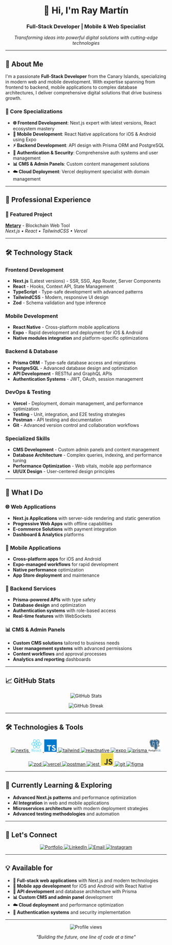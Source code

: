 <h1 align="center">👋 Hi, I'm Ray Martín</h1>
<h3 align="center">Full-Stack Developer | Mobile & Web Specialist</h3>

<p align="center">
  <em>Transforming ideas into powerful digital solutions with cutting-edge technologies</em>
</p>

---

## 🚀 About Me

I'm a passionate **Full-Stack Developer** from the Canary Islands, specializing in modern web and mobile development. With expertise spanning from frontend to backend, mobile applications to complex database architectures, I deliver comprehensive digital solutions that drive business growth.

### 🎯 Core Specializations

- **🌐 Frontend Development**: Next.js expert with latest versions, React ecosystem mastery
- **📱 Mobile Development**: React Native applications for iOS & Android using Expo
- **⚡ Backend Development**: API design with Prisma ORM and PostgreSQL
- **🔐 Authentication & Security**: Comprehensive auth systems and user management
- **📊 CMS & Admin Panels**: Custom content management solutions
- **☁️ Cloud Deployment**: Vercel deployment specialist with domain management

---

## 💼 Professional Experience

### 🌟 Featured Project
**[Metary](https://metary.org)** - Blockchain Web Tool  
*Next.js • React • TailwindCSS • Vercel*

---

## 🛠️ Technology Stack

### **Frontend Development**
- **Next.js** (Latest versions) - SSR, SSG, App Router, Server Components
- **React** - Hooks, Context API, State Management
- **TypeScript** - Type-safe development with advanced patterns
- **TailwindCSS** - Modern, responsive UI design
- **Zod** - Schema validation and type inference

### **Mobile Development**
- **React Native** - Cross-platform mobile applications
- **Expo** - Rapid development and deployment for iOS & Android
- **Native modules integration** and platform-specific optimizations

### **Backend & Database**
- **Prisma ORM** - Type-safe database access and migrations
- **PostgreSQL** - Advanced database design and optimization
- **API Development** - RESTful and GraphQL APIs
- **Authentication Systems** - JWT, OAuth, session management

### **DevOps & Testing**
- **Vercel** - Deployment, domain management, and performance optimization
- **Testing** - Unit, integration, and E2E testing strategies
- **Postman** - API testing and documentation
- **Git** - Advanced version control and collaboration workflows

### **Specialized Skills**
- **CMS Development** - Custom admin panels and content management
- **Database Architecture** - Complex queries, indexing, and performance tuning
- **Performance Optimization** - Web vitals, mobile app performance
- **UI/UX Design** - User-centered design principles

---

## 🎯 What I Do

### 🌐 **Web Applications**
- **Next.js Applications** with server-side rendering and static generation
- **Progressive Web Apps** with offline capabilities
- **E-commerce Solutions** with payment integration
- **Dashboard & Analytics** platforms

### 📱 **Mobile Applications**
- **Cross-platform apps** for iOS and Android
- **Expo-managed workflows** for rapid development
- **Native performance** optimization
- **App Store deployment** and maintenance

### 🔧 **Backend Services**
- **Prisma-powered APIs** with type safety
- **Database design** and optimization
- **Authentication systems** with role-based access
- **Real-time features** with WebSockets

### 📊 **CMS & Admin Panels**
- **Custom CMS solutions** tailored to business needs
- **User management systems** with advanced permissions
- **Content workflows** and approval processes
- **Analytics and reporting** dashboards

---

## 📈 GitHub Stats

<p align="center">
  <img src="https://github-readme-stats.vercel.app/api?username=raymardev&show_icons=true&theme=default&hide_border=true&count_private=true" alt="GitHub Stats" />
</p>

<p align="center">
  <img src="https://github-readme-streak-stats.herokuapp.com/?user=raymardev&theme=default&hide_border=true" alt="GitHub Streak" />
</p>

---

## 🛠️ Technologies & Tools

<p align="center">
<!-- Frontend -->
<a href="https://nextjs.org/" target="_blank" rel="noreferrer">
  <img src="https://cdn.worldvectorlogo.com/logos/nextjs-2.svg" alt="nextjs" width="40" height="40"/>
</a>
<a href="https://reactjs.org/" target="_blank" rel="noreferrer">
  <img src="https://raw.githubusercontent.com/devicons/devicon/master/icons/react/react-original-wordmark.svg" alt="react" width="40" height="40"/>
</a>
<a href="https://www.typescriptlang.org/" target="_blank" rel="noreferrer">
  <img src="https://raw.githubusercontent.com/devicons/devicon/master/icons/typescript/typescript-original.svg" alt="typescript" width="40" height="40"/>
</a>
<a href="https://tailwindcss.com/" target="_blank" rel="noreferrer">
  <img src="https://www.vectorlogo.zone/logos/tailwindcss/tailwindcss-icon.svg" alt="tailwind" width="40" height="40"/>
</a>

<!-- Mobile -->
<a href="https://reactnative.dev/" target="_blank" rel="noreferrer">
  <img src="https://reactnative.dev/img/header_logo.svg" alt="reactnative" width="40" height="40"/>
</a>
<a href="https://expo.dev/" target="_blank" rel="noreferrer">
  <img src="https://www.vectorlogo.zone/logos/expoio/expoio-icon.svg" alt="expo" width="40" height="40"/>
</a>

<!-- Backend & Database -->
<a href="https://www.prisma.io/" target="_blank" rel="noreferrer">
  <img src="https://www.vectorlogo.zone/logos/prismaio/prismaio-icon.svg" alt="prisma" width="40" height="40"/>
</a>
<a href="https://www.postgresql.org" target="_blank" rel="noreferrer">
  <img src="https://raw.githubusercontent.com/devicons/devicon/master/icons/postgresql/postgresql-original-wordmark.svg" alt="postgresql" width="40" height="40"/>
</a>
<a href="https://zod.dev/" target="_blank" rel="noreferrer">
  <img src="https://zod.dev/logo.svg" alt="zod" width="40" height="40"/>
</a>

<!-- DevOps & Testing -->
<a href="https://vercel.com/" target="_blank" rel="noreferrer">
  <img src="https://www.vectorlogo.zone/logos/vercel/vercel-icon.svg" alt="vercel" width="40" height="40"/>
</a>
<a href="https://postman.com" target="_blank" rel="noreferrer">
  <img src="https://www.vectorlogo.zone/logos/getpostman/getpostman-icon.svg" alt="postman" width="40" height="40"/>
</a>
<a href="https://jestjs.io" target="_blank" rel="noreferrer">
  <img src="https://www.vectorlogo.zone/logos/jestjsio/jestjsio-icon.svg" alt="jest" width="40" height="40"/>
</a>

<!-- Core -->
<a href="https://developer.mozilla.org/en-US/docs/Web/JavaScript" target="_blank" rel="noreferrer">
  <img src="https://raw.githubusercontent.com/devicons/devicon/master/icons/javascript/javascript-original.svg" alt="javascript" width="40" height="40"/>
</a>
<a href="https://git-scm.com/" target="_blank" rel="noreferrer">
  <img src="https://www.vectorlogo.zone/logos/git-scm/git-scm-icon.svg" alt="git" width="40" height="40"/>
</a>
<a href="https://www.figma.com/" target="_blank" rel="noreferrer">
  <img src="https://www.vectorlogo.zone/logos/figma/figma-icon.svg" alt="figma" width="40" height="40"/>
</a>
</p>

---

## 🌱 Currently Learning & Exploring

- **Advanced Next.js patterns** and performance optimization
- **AI Integration** in web and mobile applications  
- **Microservices architecture** with modern deployment strategies
- **Advanced testing methodologies** and automation

---

## 🤝 Let's Connect

<p align="center">
  <a href="https://raymartin.es" target="_blank">
    <img src="https://img.shields.io/badge/Portfolio-000000?style=for-the-badge&logo=About.me&logoColor=white" alt="Portfolio" />
  </a>
  <a href="https://www.linkedin.com/in/juan-raimundo-mart%c3%adn-guti%c3%a9rrez-48236517b/" target="_blank">
    <img src="https://img.shields.io/badge/LinkedIn-0077B5?style=for-the-badge&logo=linkedin&logoColor=white" alt="LinkedIn" />
  </a>
  <a href="mailto:juanmg92@gmail.com">
    <img src="https://img.shields.io/badge/Email-D14836?style=for-the-badge&logo=gmail&logoColor=white" alt="Email" />
  </a>
  <a href="https://instagram.com/raymardev" target="_blank">
    <img src="https://img.shields.io/badge/Instagram-E4405F?style=for-the-badge&logo=instagram&logoColor=white" alt="Instagram" />
  </a>
</p>

---

## 💡 Available for

- **🚀 Full-stack web applications** with Next.js and modern technologies
- **📱 Mobile app development** for iOS and Android with React Native
- **🔧 API development** and database architecture with Prisma
- **📊 Custom CMS and admin panel** development
- **☁️ Cloud deployment** and performance optimization
- **🔐 Authentication systems** and security implementation

---

<p align="center">
  <img src="https://komarev.com/ghpvc/?username=raymardev&label=Profile%20views&color=0e75b6&style=flat" alt="Profile views" />
</p>

<p align="center">
  <em>"Building the future, one line of code at a time"</em>
</p>
